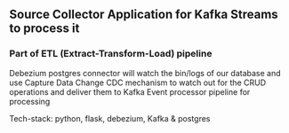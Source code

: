 ## Source Collector Application for Kafka Streams to process it

### Part of ETL (Extract-Transform-Load) pipeline
Debezium postgres connector will watch the bin/logs of our database and use Capture Data Change CDC mechanism to watch out for the CRUD operations and deliver them to Kafka Event processor pipeline for processing

Tech-stack: python, flask, debezium, Kafka & postgres 
